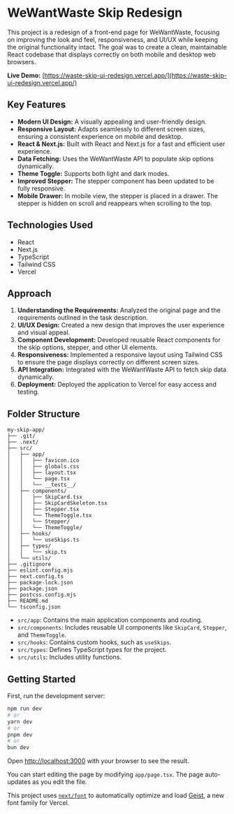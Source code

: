 # WeWantWaste Skip Redesign

This project is a redesign of a front-end page for WeWantWaste, focusing on improving the look and feel, responsiveness, and UI/UX while keeping the original functionality intact. The goal was to create a clean, maintainable React codebase that displays correctly on both mobile and desktop web browsers.

**Live Demo:** [https://waste-skip-ui-redesign.vercel.app/](https://waste-skip-ui-redesign.vercel.app/)

## Key Features

*   **Modern UI Design:** A visually appealing and user-friendly design.
*   **Responsive Layout:** Adapts seamlessly to different screen sizes, ensuring a consistent experience on mobile and desktop.
*   **React & Next.js:** Built with React and Next.js for a fast and efficient user experience.
*   **Data Fetching:** Uses the WeWantWaste API to populate skip options dynamically.
*   **Theme Toggle:** Supports both light and dark modes.
*   **Improved Stepper:** The stepper component has been updated to be fully responsive.
*   **Mobile Drawer:** In mobile view, the stepper is placed in a drawer. The stepper is hidden on scroll and reappears when scrolling to the top.

## Technologies Used

*   React
*   Next.js
*   TypeScript
*   Tailwind CSS
*   Vercel

## Approach

1.  **Understanding the Requirements:** Analyzed the original page and the requirements outlined in the task description.
2.  **UI/UX Design:** Created a new design that improves the user experience and visual appeal.
3.  **Component Development:** Developed reusable React components for the skip options, stepper, and other UI elements.
4.  **Responsiveness:** Implemented a responsive layout using Tailwind CSS to ensure the page displays correctly on different screen sizes.
5.  **API Integration:** Integrated with the WeWantWaste API to fetch skip data dynamically.
6.  **Deployment:** Deployed the application to Vercel for easy access and testing.

## Folder Structure

```
my-skip-app/
├── .git/
├── .next/
├── src/
│   ├── app/
│   │   ├── favicon.ico
│   │   ├── globals.css
│   │   ├── layout.tsx
│   │   └── page.tsx
│   │   └── __tests__/
│   ├── components/
│   │   ├── SkipCard.tsx
│   │   ├── SkipCardSkeleton.tsx
│   │   ├── Stepper.tsx
│   │   └── ThemeToggle.tsx
│   │   └── Stepper/
│   │   └── ThemeToggle/
│   ├── hooks/
│   │   └── useSkips.ts
│   ├── types/
│   │   └── skip.ts
│   └── utils/
├── .gitignore
├── eslint.config.mjs
├── next.config.ts
├── package-lock.json
├── package.json
├── postcss.config.mjs
├── README.md
└── tsconfig.json
```

*   `src/app`: Contains the main application components and routing.
*   `src/components`: Includes reusable UI components like `SkipCard`, `Stepper`, and `ThemeToggle`.
*   `src/hooks`: Contains custom hooks, such as `useSkips`.
*   `src/types`: Defines TypeScript types for the project.
*   `src/utils`: Includes utility functions.

## Getting Started

First, run the development server:

```bash
npm run dev
# or
yarn dev
# or
pnpm dev
# or
bun dev
```

Open [http://localhost:3000](http://localhost:3000) with your browser to see the result.

You can start editing the page by modifying `app/page.tsx`. The page auto-updates as you edit the file.

This project uses [`next/font`](https://nextjs.org/docs/app/building-your-application/optimizing/fonts) to automatically optimize and load [Geist](https://vercel.com/font), a new font family for Vercel.
